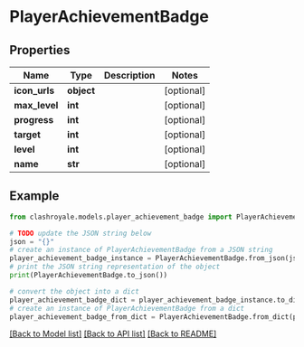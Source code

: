 # PlayerAchievementBadge


## Properties

Name | Type | Description | Notes
------------ | ------------- | ------------- | -------------
**icon_urls** | **object** |  | [optional] 
**max_level** | **int** |  | [optional] 
**progress** | **int** |  | [optional] 
**target** | **int** |  | [optional] 
**level** | **int** |  | [optional] 
**name** | **str** |  | [optional] 

## Example

```python
from clashroyale.models.player_achievement_badge import PlayerAchievementBadge

# TODO update the JSON string below
json = "{}"
# create an instance of PlayerAchievementBadge from a JSON string
player_achievement_badge_instance = PlayerAchievementBadge.from_json(json)
# print the JSON string representation of the object
print(PlayerAchievementBadge.to_json())

# convert the object into a dict
player_achievement_badge_dict = player_achievement_badge_instance.to_dict()
# create an instance of PlayerAchievementBadge from a dict
player_achievement_badge_from_dict = PlayerAchievementBadge.from_dict(player_achievement_badge_dict)
```
[[Back to Model list]](../README.md#documentation-for-models) [[Back to API list]](../README.md#documentation-for-api-endpoints) [[Back to README]](../README.md)


